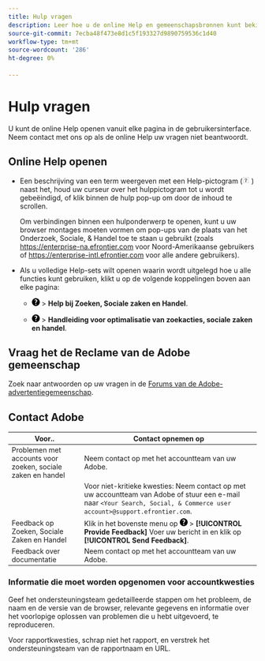 ```yaml
---
title: Hulp vragen
description: Leer hoe u de online Help en gemeenschapsbronnen kunt bekijken en hoe u technische ondersteuning kunt krijgen.
source-git-commit: 7ecba48f473e8d1c5f193327d9890759536c1d40
workflow-type: tm+mt
source-wordcount: '286'
ht-degree: 0%

---
```


# Hulp vragen

U kunt de online Help openen vanuit elke pagina in de gebruikersinterface. Neem contact met ons op als de online Help uw vragen niet beantwoordt.

## Online Help openen

* Een beschrijving van een term weergeven met een Help-pictogram (![Help-pictogram](/help/search-social-commerce/assets/help-field.png "Help-pictogram") ) naast het, houd uw curseur over het hulppictogram tot u wordt gebeëindigd, of klik binnen de hulp pop-up om door de inhoud te scrollen.

   Om verbindingen binnen een hulponderwerp te openen, kunt u uw browser montages moeten vormen om pop-ups van de plaats van het Onderzoek, Sociale, &amp; Handel toe te staan u gebruikt (zoals https://enterprise-na.efrontier.com voor Noord-Amerikaanse gebruikers of https://enterprise-intl.efrontier.com voor alle andere gebruikers).

* Als u volledige Help-sets wilt openen waarin wordt uitgelegd hoe u alle functies kunt gebruiken, klikt u op de volgende koppelingen boven aan elke pagina:

   * ![Help](/help/search-social-commerce/assets/help-main-menu.png "Help") > **Help bij Zoeken, Sociale zaken en Handel**.

   * ![Help](/help/search-social-commerce/assets/help-main-menu.png "Help") > **Handleiding voor optimalisatie van zoekacties, sociale zaken en handel**.

## Vraag het de Reclame van de Adobe gemeenschap

Zoek naar antwoorden op uw vragen in de [Forums van de Adobe-advertentiegemeenschap](https://experienceleaguecommunities.adobe.com/t5/adobe-advertising-cloud/ct-p/adobe-advertising-cloud-community).

## Contact Adobe

| Voor.. | Contact opnemen op |
| ---- | ---- |
| Problemen met accounts voor zoeken, sociale zaken en handel | Neem contact op met het accountteam van uw Adobe. |
|  | Voor niet-kritieke kwesties: Neem contact op met uw accountteam van Adobe of stuur een e-mail naar `<Your Search, Social, & Commerce user account>@support.efrontier.com`. |
| Feedback op Zoeken, Sociale Zaken en Handel | Klik in het bovenste menu op ![Help](/help/search-social-commerce/assets/help-main-menu.png "Help") > **[!UICONTROL Provide Feedback]** Voer uw bericht in en klik op **[!UICONTROL Send Feedback]**. |
| Feedback over documentatie | Neem contact op met het accountteam van uw Adobe. |

### Informatie die moet worden opgenomen voor accountkwesties

Geef het ondersteuningsteam gedetailleerde stappen om het probleem, de naam en de versie van de browser, relevante gegevens en informatie over het voorlopige oplossen van problemen die u hebt uitgevoerd, te reproduceren.

Voor rapportkwesties, schrap niet het rapport, en verstrek het ondersteuningsteam van de rapportnaam en URL.
